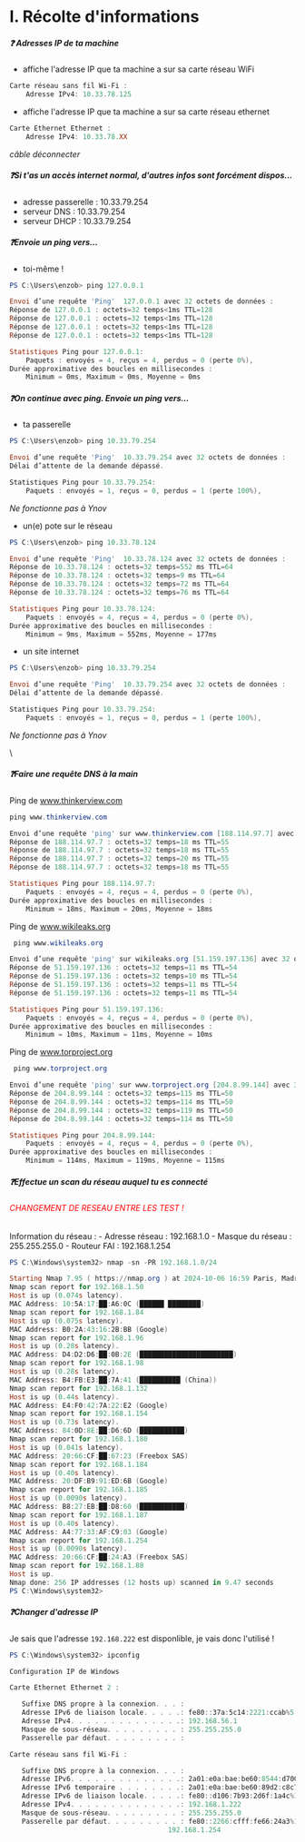 # I. Récolte d'informations


##### ❓ Adresses IP de ta machine

- affiche l'adresse IP que ta machine a sur sa carte réseau WiFi

```powershell
Carte réseau sans fil Wi-Fi :
    Adresse IPv4: 10.33.78.125
```

- affiche l'adresse IP que ta machine a sur sa carte réseau ethernet

```powershell
Carte Ethernet Ethernet :
    Adresse IPv4: 10.33.78.XX
```
*câble déconnecter*


##### ❓Si t'as un accès internet normal, d'autres infos sont forcément dispos...


- adresse passerelle : 10.33.79.254
- serveur DNS : 10.33.79.254
- serveur DHCP : 10.33.79.254

##### ❓Envoie un ping vers...

- toi-même !
```powershell
PS C:\Users\enzob> ping 127.0.0.1

Envoi d’une requête 'Ping'  127.0.0.1 avec 32 octets de données :
Réponse de 127.0.0.1 : octets=32 temps<1ms TTL=128
Réponse de 127.0.0.1 : octets=32 temps<1ms TTL=128
Réponse de 127.0.0.1 : octets=32 temps<1ms TTL=128
Réponse de 127.0.0.1 : octets=32 temps<1ms TTL=128

Statistiques Ping pour 127.0.0.1:
    Paquets : envoyés = 4, reçus = 4, perdus = 0 (perte 0%),
Durée approximative des boucles en millisecondes :
    Minimum = 0ms, Maximum = 0ms, Moyenne = 0ms
```


##### ❓On continue avec ping. Envoie un ping vers...

- ta passerelle
```powershell
PS C:\Users\enzob> ping 10.33.79.254

Envoi d’une requête 'Ping'  10.33.79.254 avec 32 octets de données :
Délai d’attente de la demande dépassé.

Statistiques Ping pour 10.33.79.254:
    Paquets : envoyés = 1, reçus = 0, perdus = 1 (perte 100%),
```
*Ne fonctionne pas à Ynov*

- un(e) pote sur le réseau
```powershell
PS C:\Users\enzob> ping 10.33.78.124

Envoi d’une requête 'Ping'  10.33.78.124 avec 32 octets de données :
Réponse de 10.33.78.124 : octets=32 temps=552 ms TTL=64
Réponse de 10.33.78.124 : octets=32 temps=9 ms TTL=64
Réponse de 10.33.78.124 : octets=32 temps=72 ms TTL=64
Réponse de 10.33.78.124 : octets=32 temps=76 ms TTL=64

Statistiques Ping pour 10.33.78.124:
    Paquets : envoyés = 4, reçus = 4, perdus = 0 (perte 0%),
Durée approximative des boucles en millisecondes :
    Minimum = 9ms, Maximum = 552ms, Moyenne = 177ms
```

- un site internet
```powershell
PS C:\Users\enzob> ping 10.33.79.254

Envoi d’une requête 'Ping'  10.33.79.254 avec 32 octets de données :
Délai d’attente de la demande dépassé.

Statistiques Ping pour 10.33.79.254:
    Paquets : envoyés = 1, reçus = 0, perdus = 1 (perte 100%),
```
*Ne fonctionne pas à Ynov*

\
##### ❓Faire une requête DNS à la main

Ping de www.thinkerview.com
```powershell
ping www.thinkerview.com

Envoi d’une requête 'ping' sur www.thinkerview.com [188.114.97.7] avec 32 octets de données :
Réponse de 188.114.97.7 : octets=32 temps=18 ms TTL=55
Réponse de 188.114.97.7 : octets=32 temps=18 ms TTL=55
Réponse de 188.114.97.7 : octets=32 temps=20 ms TTL=55
Réponse de 188.114.97.7 : octets=32 temps=18 ms TTL=55

Statistiques Ping pour 188.114.97.7:
    Paquets : envoyés = 4, reçus = 4, perdus = 0 (perte 0%),
Durée approximative des boucles en millisecondes :
    Minimum = 18ms, Maximum = 20ms, Moyenne = 18ms
```
Ping de www.wikileaks.org
```powershell
 ping www.wikileaks.org

Envoi d’une requête 'ping' sur wikileaks.org [51.159.197.136] avec 32 octets de données :
Réponse de 51.159.197.136 : octets=32 temps=11 ms TTL=54
Réponse de 51.159.197.136 : octets=32 temps=10 ms TTL=54
Réponse de 51.159.197.136 : octets=32 temps=11 ms TTL=54
Réponse de 51.159.197.136 : octets=32 temps=11 ms TTL=54

Statistiques Ping pour 51.159.197.136:
    Paquets : envoyés = 4, reçus = 4, perdus = 0 (perte 0%),
Durée approximative des boucles en millisecondes :
    Minimum = 10ms, Maximum = 11ms, Moyenne = 10ms
```

Ping de www.torproject.org
```powershell
 ping www.torproject.org

Envoi d’une requête 'ping' sur www.torproject.org [204.8.99.144] avec 32 octets de données :
Réponse de 204.8.99.144 : octets=32 temps=115 ms TTL=50
Réponse de 204.8.99.144 : octets=32 temps=114 ms TTL=50
Réponse de 204.8.99.144 : octets=32 temps=119 ms TTL=50
Réponse de 204.8.99.144 : octets=32 temps=114 ms TTL=50

Statistiques Ping pour 204.8.99.144:
    Paquets : envoyés = 4, reçus = 4, perdus = 0 (perte 0%),
Durée approximative des boucles en millisecondes :
    Minimum = 114ms, Maximum = 119ms, Moyenne = 115ms
```


##### ❓Effectue un scan du réseau auquel tu es connecté

###### <span style="color:red;">CHANGEMENT DE RESEAU ENTRE LES TEST !</span>
Information du réseau :
    - Adresse réseau : 192.168.1.0
    - Masque du réseau : 255.255.255.0
    - Routeur FAI : 192.168.1.254

```powershell
PS C:\Windows\system32> nmap -sn -PR 192.168.1.0/24

Starting Nmap 7.95 ( https://nmap.org ) at 2024-10-06 16:59 Paris, Madrid (heure dÆÚtÚ)
Nmap scan report for 192.168.1.50
Host is up (0.074s latency).
MAC Address: 10:5A:17:██:A6:0C (██████ ████████)
Nmap scan report for 192.168.1.84
Host is up (0.075s latency).
MAC Address: B0:2A:43:16:2B:BB (Google)
Nmap scan report for 192.168.1.96
Host is up (0.28s latency).
MAC Address: D4:D2:D6:██:0B:2E (███████████████████████)
Nmap scan report for 192.168.1.98
Host is up (0.28s latency).
MAC Address: B4:FB:E3:██:7A:41 (██████████ (China))
Nmap scan report for 192.168.1.132
Host is up (0.44s latency).
MAC Address: E4:F0:42:7A:22:E2 (Google)
Nmap scan report for 192.168.1.154
Host is up (0.73s latency).
MAC Address: 84:0D:8E:██:D6:6D (███████████)
Nmap scan report for 192.168.1.180
Host is up (0.041s latency).
MAC Address: 20:66:CF:██:67:23 (Freebox SAS)
Nmap scan report for 192.168.1.184
Host is up (0.40s latency).
MAC Address: 20:DF:B9:91:ED:6B (Google)
Nmap scan report for 192.168.1.185
Host is up (0.0090s latency).
MAC Address: B8:27:EB:██:D8:60 (███████████)
Nmap scan report for 192.168.1.187
Host is up (0.40s latency).
MAC Address: A4:77:33:AF:C9:03 (Google)
Nmap scan report for 192.168.1.254
Host is up (0.0090s latency).
MAC Address: 20:66:CF:██:24:A3 (Freebox SAS)
Nmap scan report for 192.168.1.88
Host is up.
Nmap done: 256 IP addresses (12 hosts up) scanned in 9.47 seconds
PS C:\Windows\system32>
```


##### ❓Changer d'adresse IP

Je sais que l'adresse ```192.168.222``` est disponlible, je vais donc l'utilisé !

```powershell
PS C:\Windows\system32> ipconfig

Configuration IP de Windows

Carte Ethernet Ethernet 2 :

   Suffixe DNS propre à la connexion. . . :
   Adresse IPv6 de liaison locale. . . . .: fe80::37a:5c14:2221:ccab%5
   Adresse IPv4. . . . . . . . . . . . . .: 192.168.56.1
   Masque de sous-réseau. . . . . . . . . : 255.255.255.0
   Passerelle par défaut. . . . . . . . . :

Carte réseau sans fil Wi-Fi :

   Suffixe DNS propre à la connexion. . . :
   Adresse IPv6. . . . . . . . . . . . . .: 2a01:e0a:bae:be60:8544:d700:3fa6:7b9c
   Adresse IPv6 temporaire . . . . . . . .: 2a01:e0a:bae:be60:89d2:c8c7:6a44:448f
   Adresse IPv6 de liaison locale. . . . .: fe80::d106:7b93:2d6f:1a4c%14
   Adresse IPv4. . . . . . . . . . . . . .: 192.168.1.222
   Masque de sous-réseau. . . . . . . . . : 255.255.255.0
   Passerelle par défaut. . . . . . . . . : fe80::2266:cfff:fe66:24a3%14
                                       192.168.1.254
```